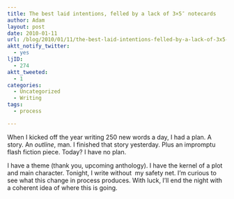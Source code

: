```yaml
---
title: The best laid intentions, felled by a lack of 3×5″ notecards
author: Adam
layout: post
date: 2010-01-11
url: /blog/2010/01/11/the-best-laid-intentions-felled-by-a-lack-of-3x5-notecards/
aktt_notify_twitter:
  - yes
ljID:
  - 274
aktt_tweeted:
  - 1
categories:
  - Uncategorized
  - Writing
tags:
  - process

---
```

When I kicked off the year writing 250 new words a day, I had a plan. A story. An _outline_, man. I finished that story yesterday. Plus an impromptu flash fiction piece. Today? I have no plan.

I have a theme (thank you, upcoming anthology). I have the kernel of a plot and main character. Tonight, I write without  my safety net. I&#8217;m curious to see what this change in process produces. With luck, I&#8217;ll end the night with a coherent idea of where this is going.